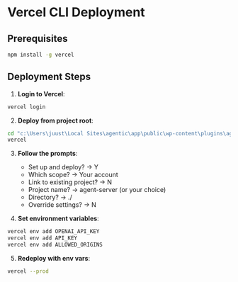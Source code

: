 # Vercel CLI Deployment

## Prerequisites
```bash
npm install -g vercel
```

## Deployment Steps

1. **Login to Vercel**:
```bash
vercel login
```

2. **Deploy from project root**:
```bash
cd "c:\Users\juust\Local Sites\agentic\app\public\wp-content\plugins\agent-server"
vercel
```

3. **Follow the prompts**:
   - Set up and deploy? → Y
   - Which scope? → Your account
   - Link to existing project? → N
   - Project name? → agent-server (or your choice)
   - Directory? → ./
   - Override settings? → N

4. **Set environment variables**:
```bash
vercel env add OPENAI_API_KEY
vercel env add API_KEY
vercel env add ALLOWED_ORIGINS
```

5. **Redeploy with env vars**:
```bash
vercel --prod
```